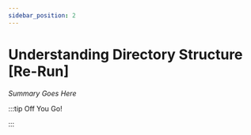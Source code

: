 ```yaml
---
sidebar_position: 2
---
```


# Understanding Directory Structure [Re-Run]

_Summary Goes Here_

:::tip Off You Go!

<QuestButton text="Happy Questing" link='' />

:::

